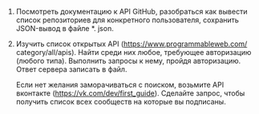 1. Посмотреть документацию к API GitHub, разобраться как вывести список 
    репозиториев для конкретного пользователя, сохранить JSON-вывод в файле *.
    json.

2. Изучить список открытых API (https://www.programmableweb.com/
    category/all/apis). Найти среди них любое, требующее авторизацию (любого 
    типа). Выполнить запросы к нему, пройдя авторизацию. Ответ сервера 
    записать в файл.

   Если нет желания заморачиваться с поиском, возьмите API вконтакте 
    (https://vk.com/dev/first_guide). Сделайте запрос, чтобы получить список 
    всех сообществ на которые вы подписаны.
 